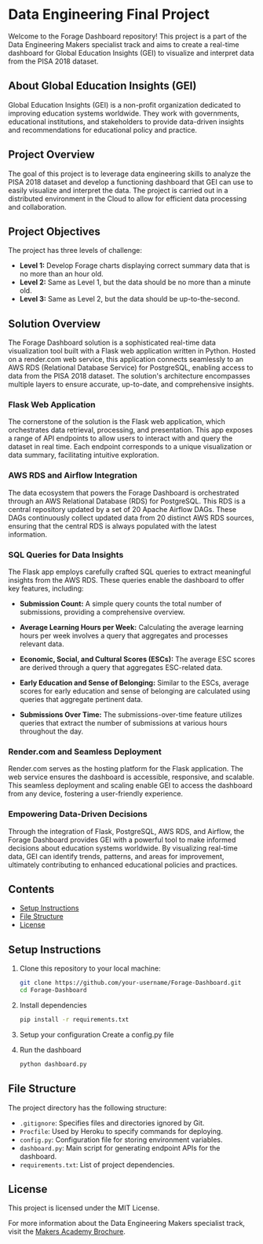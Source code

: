 # Data Engineering Final Project

Welcome to the Forage Dashboard repository! This project is a part of the Data Engineering Makers specialist track and aims to create a real-time dashboard for Global Education Insights (GEI) to visualize and interpret data from the PISA 2018 dataset.

## About Global Education Insights (GEI)

Global Education Insights (GEI) is a non-profit organization dedicated to improving education systems worldwide. They work with governments, educational institutions, and stakeholders to provide data-driven insights and recommendations for educational policy and practice.

## Project Overview

The goal of this project is to leverage data engineering skills to analyze the PISA 2018 dataset and develop a functioning dashboard that GEI can use to easily visualize and interpret the data. The project is carried out in a distributed environment in the Cloud to allow for efficient data processing and collaboration.

## Project Objectives

The project has three levels of challenge:

- **Level 1:** Develop Forage charts displaying correct summary data that is no more than an hour old.
- **Level 2:** Same as Level 1, but the data should be no more than a minute old.
- **Level 3:** Same as Level 2, but the data should be up-to-the-second.

## Solution Overview

The Forage Dashboard solution is a sophisticated real-time data visualization tool built with a Flask web application written in Python. Hosted on a render.com web service, this application connects seamlessly to an AWS RDS (Relational Database Service) for PostgreSQL, enabling access to data from the PISA 2018 dataset. The solution's architecture encompasses multiple layers to ensure accurate, up-to-date, and comprehensive insights.

### Flask Web Application

The cornerstone of the solution is the Flask web application, which orchestrates data retrieval, processing, and presentation. This app exposes a range of API endpoints to allow users to interact with and query the dataset in real time. Each endpoint corresponds to a unique visualization or data summary, facilitating intuitive exploration.

### AWS RDS and Airflow Integration

The data ecosystem that powers the Forage Dashboard is orchestrated through an AWS Relational Database (RDS) for PostgreSQL. This RDS is a central repository updated by a set of 20 Apache Airflow DAGs. These DAGs continuously collect updated data from 20 distinct AWS RDS sources, ensuring that the central RDS is always populated with the latest information.

### SQL Queries for Data Insights

The Flask app employs carefully crafted SQL queries to extract meaningful insights from the AWS RDS. These queries enable the dashboard to offer key features, including:

- **Submission Count:** A simple query counts the total number of submissions, providing a comprehensive overview.

- **Average Learning Hours per Week:** Calculating the average learning hours per week involves a query that aggregates and processes relevant data.

- **Economic, Social, and Cultural Scores (ESCs):** The average ESC scores are derived through a query that aggregates ESC-related data.

- **Early Education and Sense of Belonging:** Similar to the ESCs, average scores for early education and sense of belonging are calculated using queries that aggregate pertinent data.

- **Submissions Over Time:** The submissions-over-time feature utilizes queries that extract the number of submissions at various hours throughout the day.

### Render.com and Seamless Deployment

Render.com serves as the hosting platform for the Flask application. The web service ensures the dashboard is accessible, responsive, and scalable. This seamless deployment and scaling enable GEI to access the dashboard from any device, fostering a user-friendly experience.

### Empowering Data-Driven Decisions

Through the integration of Flask, PostgreSQL, AWS RDS, and Airflow, the Forage Dashboard provides GEI with a powerful tool to make informed decisions about education systems worldwide. By visualizing real-time data, GEI can identify trends, patterns, and areas for improvement, ultimately contributing to enhanced educational policies and practices.


## Contents

- [Setup Instructions](#setup-instructions)
- [File Structure](#file-structure)
- [License](#license)

## Setup Instructions

1. Clone this repository to your local machine:

   ```bash
   git clone https://github.com/your-username/Forage-Dashboard.git
   cd Forage-Dashboard

2. Install dependencies

     ```bash
     pip install -r requirements.txt

3. Setup your configuration
    Create a config.py file

4. Run the dashboard

    ```bash
    python dashboard.py

## File Structure

The project directory has the following structure:

- `.gitignore`: Specifies files and directories ignored by Git.
- `Procfile`: Used by Heroku to specify commands for deploying.
- `config.py`: Configuration file for storing environment variables.
- `dashboard.py`: Main script for generating endpoint APIs for the dashboard.
- `requirements.txt`: List of project dependencies.

## License

This project is licensed under the MIT License.

For more information about the Data Engineering Makers specialist track, visit the [Makers Academy Brochure](https://drive.google.com/file/d/1ld6IdZLX3p0bslw2bnD3uTy6WsBT9JHz/view).


